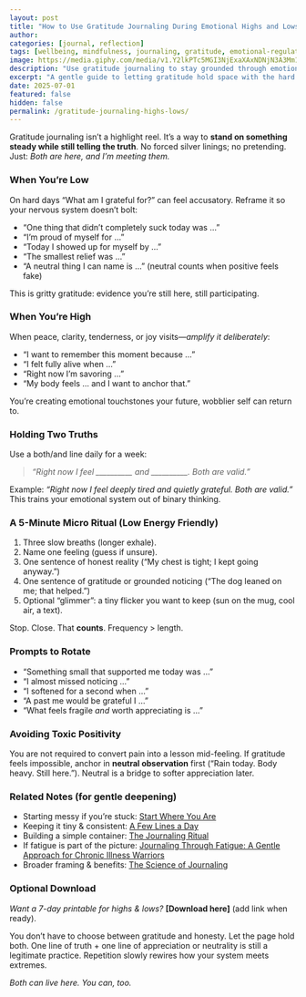 ```yaml
---
layout: post
title: "How to Use Gratitude Journaling During Emotional Highs and Lows"
author: 
categories: [journal, reflection]
tags: [wellbeing, mindfulness, journaling, gratitude, emotional-regulation]
image: https://media.giphy.com/media/v1.Y2lkPTc5MGI3NjExaXAxNDNjN3A3Mm1rbmd2emZobDEydHJhZmY1aThhcTNub281OHl0MyZlcD12MV9naWZzX3NlYXJjaCZjdD1n/09dtD1tY2tNAviMmM3/giphy.gif
description: "Use gratitude journaling to stay grounded through emotional highs and lows—without bypassing what you actually feel."
excerpt: "A gentle guide to letting gratitude hold space with the hard stuff—so you stay honest, regulated, and present."
date: 2025-07-01
featured: false
hidden: false
permalink: /gratitude-journaling-highs-lows/
---
```


Gratitude journaling isn’t a highlight reel. It’s a way to **stand on something steady while still telling the truth**. No forced silver linings; no pretending. Just: *Both are here, and I’m meeting them.*

### When You’re Low  
On hard days “What am I grateful for?” can feel accusatory. Reframe it so your nervous system doesn’t bolt:

- “One thing that didn’t completely suck today was …”
- “I’m proud of myself for …”
- “Today I showed up for myself by …”
- “The smallest relief was …”
- “A neutral thing I can name is …” (neutral counts when positive feels fake)

This is gritty gratitude: evidence you’re still here, still participating.

### When You’re High  
When peace, clarity, tenderness, or joy visits—*amplify it deliberately*:

- “I want to remember this moment because …”
- “I felt fully alive when …”
- “Right now I’m savoring …”
- “My body feels … and I want to anchor that.”

You’re creating emotional touchstones your future, wobblier self can return to.

### Holding Two Truths  
Use a both/and line daily for a week:

> *“Right now I feel __________ and __________. Both are valid.”*

Example: *“Right now I feel deeply tired and quietly grateful. Both are valid.”*  
This trains your emotional system out of binary thinking.

### A 5-Minute Micro Ritual (Low Energy Friendly)
1. Three slow breaths (longer exhale).  
2. Name one feeling (guess if unsure).  
3. One sentence of honest reality (“My chest is tight; I kept going anyway.”)  
4. One sentence of gratitude or grounded noticing (“The dog leaned on me; that helped.”)  
5. Optional “glimmer”: a tiny flicker you want to keep (sun on the mug, cool air, a text).

Stop. Close. That **counts**. Frequency > length.

### Prompts to Rotate
- “Something small that supported me today was …”
- “I almost missed noticing …”
- “I softened for a second when …”
- “A past me would be grateful I …”
- “What feels fragile *and* worth appreciating is …”

### Avoiding Toxic Positivity
You are not required to convert pain into a lesson mid-feeling. If gratitude feels impossible, anchor in **neutral observation** first (“Rain today. Body heavy. Still here.”). Neutral is a bridge to softer appreciation later.

### Related Notes (for gentle deepening)
- Starting messy if you’re stuck: [Start Where You Are](/start-where-you-are/)
- Keeping it tiny & consistent: [A Few Lines a Day](/a-few-lines-a-day/)
- Building a simple container: [The Journaling Ritual](/journaling-ritual/)
- If fatigue is part of the picture: [Journaling Through Fatigue: A Gentle Approach for Chronic Illness Warriors](/journaling-through-fatigue-a-gentle-approach-for-chronic-illness-warriors/)
- Broader framing & benefits: [The Science of Journaling](/journaling-science-benefits/)

### Optional Download
*Want a 7-day printable for highs & lows?* **[Download here]** (add link when ready).

You don’t have to choose between gratitude and honesty. Let the page hold both. One line of truth + one line of appreciation or neutrality is still a legitimate practice. Repetition slowly rewires how your system meets extremes.

*Both can live here. You can, too.*